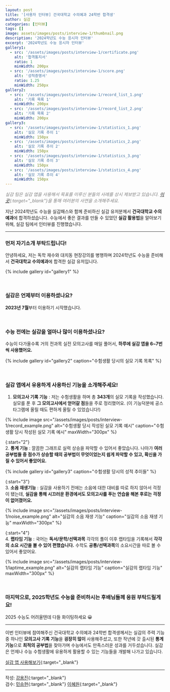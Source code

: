 ```yaml
---
layout: post
title: '[사용자 인터뷰] 건국대학교 수의예과 24학번 합격생'
author: 실감
categories: [인터뷰]
tags: []
image: assets/images/posts/interview-1/thumbnail.png
description: '2024학년도 수능 응시자 인터뷰'
excerpt: '2024학년도 수능 응시자 인터뷰'
gallery1:
  - src: '/assets/images/posts/interview-1/certificate.png'
    alt: '합격통지서'
    ratio: 1
    minWidth: 200px
  - src: '/assets/images/posts/interview-1/score.png'
    alt: '성적증명서'
    ratio: 1.25
    minWidth: 250px
gallery2:
  - src: '/assets/images/posts/interview-1/record_list_1.png'
    alt: '기록 목록 1'
    minWidth: 200px
  - src: '/assets/images/posts/interview-1/record_list_2.png'
    alt: '기록 목록 2'
    minWidth: 200px
gallery3:
  - src: '/assets/images/posts/interview-1/statistics_1.png'
    alt: '실모 기록 추이 1'
    minWidth: 150px
  - src: '/assets/images/posts/interview-1/statistics_2.png'
    alt: '실모 기록 추이 2'
    minWidth: 150px
  - src: '/assets/images/posts/interview-1/statistics_3.png'
    alt: '실모 기록 추이 3'
    minWidth: 150px
  - src: '/assets/images/posts/interview-1/statistics_4.png'
    alt: '실모 기록 추이 4'
    minWidth: 150px
---
```


<span style="color:gray">_실감 팀은 실감 앱을 사용해서 목표를 이루신 분들의 사례를 상시 제보받고 있습니다. [이곳](https://forms.gle/foGQ2DYA8CPqvcMV6){:target="\_blank"}을 통해 여러분의 사연을 소개해주세요._</span>

지난 2024학년도 수능을 실감패스와 함께 준비하신 실감 유저분께서 **건국대학교 수의예과**에 합격하셨습니다. 수능에서 좋은 결과를 만들 수 있었던 **실감 활용법**을 알아보기 위해, 실감 팀에서 인터뷰를 진행했습니다.

---

### 먼저 자기소개 부탁드립니다!

안녕하세요, 저는 독학 재수와 대치동 현장강의를 병행하며 2024학년도 수능을 준비해서 **건국대학교 수의예과**에 합격한 실감 유저입니다.

{% include gallery id="gallery1" %}

<br>

### 실감은 언제부터 이용하셨나요?

**2023년 7월**부터 이용하기 시작했습니다.

<br>

### 수능 전에는 실감을 얼마나 많이 이용하셨나요?

수능이 다가올수록 거의 전과목 실전 모의고사를 매일 풀어서, **하루에 실감 앱을 6~7번씩 사용했어요.**

{% include gallery id="gallery2" caption="수험생활 당시의 실모 기록 목록" %}

<br>

### 실감 앱에서 유용하게 사용하신 기능을 소개해주세요!

1. **모의고사 기록 기능** : 저는 수험생활을 하며 총 **343개**의 실모 기록을 작성했습니다. 실모를 푼 후 **그 모의고사에서 얻어갈 점**들을 주로 정리했어요. (이 기능덕분에 공스타그램에 올릴 때도 편하게 올릴 수 있었습니다!)

{% include image src="/assets/images/posts/interview-1/record_example.png" alt="수험생활 당시 작성된 실모 기록 예시" caption="수험생활 당시 작성된 실모 기록 예시" maxWidth="300px" %}

{:start="2"}  
2. **통계 기능** : 깔끔한 그래프로 실력 상승을 파악할 수 있어서 좋았습니다. 나아가 **여러 공부법들 중 점수가 상승할 때의 공부법이 무엇이었는지 쉽게 파악할 수 있고, 확신을 가질 수 있어서 좋았어요.**

{% include gallery id="gallery3" caption="수험생활 당시의 성적 추이들" %}

{:start="3"}  
3. **소음 재생기능** : 실감을 사용하기 전에는 소음에 대한 대비를 따로 하지 않아서 걱정이 됐는데, **실감을 통해 시끄러운 환경에서도 모의고사를 푸는 연습을 해본 후로는 걱정이 없어졌어요.**

{% include image src="/assets/images/posts/interview-1/noise_example.png" alt="실감의 소음 재생 기능" caption="실감의 소음 재생 기능" maxWidth="300px" %}

{:start="4"}  
4. **랩타임 기능** : 국어는 **독서/문학/선택과목** 각각의 풀이 이후 랩타임을 기록해서 **각각의 소요 시간을 볼 수 있어 편했습니다.** 수학도 **공통/선택과목**의 소요시간을 따로 볼 수 있어서 좋았어요.

{% include image src="/assets/images/posts/interview-1/laptime_example.png" alt="실감의 랩타임 기능" caption="실감의 랩타임 기능" maxWidth="300px" %}

<br>

### 마지막으로, 2025학년도 수능을 준비하시는 후배님들께 응원 부탁드릴게요!

2025 수능도 어려울텐데 다들 화이팅하세요 😀

---

이번 인터뷰에 참여해주신 건국대학교 수의예과 24학번 합격생께서는 실감의 주력 기능 중 하나인 **모의고사 기록 기능**을 **굉장히 많이** 사용해주셨고, 또한 작년에 갓 출시된 **통계 기능**으로 **최적의 공부법**을 찾아가며 수능에서도 만족스러운 성과를 거두셨습니다. 실감은 언제나 수능 수험생활에 유용하게 활용할 수 있는 기능들을 개발해 나가고 있습니다.

[실감 앱 사용해보기](http://silgam.app/download){:target="\_blank"}

---

작성: [강용진](https://www.instagram.com/self_educator){:target="\_blank"}  
검수: [민승현](https://www.linkedin.com/in/seunghyunmin/){:target="\_blank"} [이혜원](https://www.instagram.com/hyermione_hyeranger/){:target="\_blank"}
